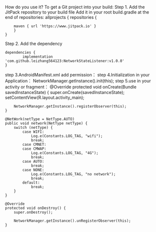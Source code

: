 How do you use it?
To get a Git project into your build:
Step 1. Add the JitPack repository to your build file
Add it in your root build.gradle at the end of repositories:
allprojects {
	repositories {
		
		maven { url 'https://www.jitpack.io' }
		}
	}
Step 2. Add the dependency

	dependencies {
	        implementation 'com.github.leizhang564123:NetworkStateListener:v1.0.0'
	}
step 3.AndroidManifest.xml  add permission：
    <uses-permission android:name="android.permission.ACCESS_NETWORK_STATE"/>
    <uses-permission android:name="android.permission.CHANGE_NETWORK_STATE"/>
    <uses-permission android:name="android.permission.INTERNET"/>
    <uses-permission android:name="android.permission.ACCESS_WIFI_STATE"/>
    <uses-permission android:name="android.permission.CHANGE_WIFI_STATE"/>
step 4.Initialization in your Application：
NetworkManager.getInstance().init(this);
step 5.use in your activity or fragment：
 @Override
    protected void onCreate(Bundle savedInstanceState) {
        super.onCreate(savedInstanceState);
        setContentView(R.layout.activity_main);
      
        NetworkManager.getInstance().registerObserver(this);
    }

    @NetWork(netType = NetType.AUTO)
    public void network(NetType netType) {
        switch (netType) {
            case WIFI:
                Log.e(Constants.LOG_TAG, "wifi");
                break;
            case CMNET:
            case CMWAP:
                Log.e(Constants.LOG_TAG, "4G");
                break;
            case AUTO:
                break;
            case NONE:
                Log.e(Constants.LOG_TAG, "no network");
                break;
            default:
                break;
        }
    }

    @Override
    protected void onDestroy() {
        super.onDestroy();
       
        NetworkManager.getInstance().unRegisterObserver(this);
    }
